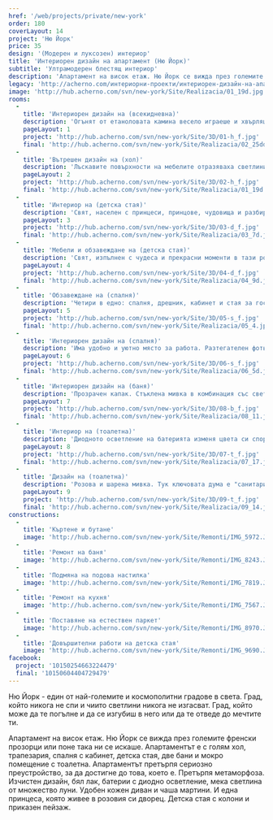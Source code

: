 ```yaml
---
href: '/web/projects/private/new-york'
order: 180
coverLayout: 14
project: 'Ню Йорк'
price: 35
design: '(Модерен и луксозен) интериор'
title: 'Интериорен дизайн на апартамент (Ню Йорк)'
subtitle: 'Ултрамодерен блестящ интериор'
description: 'Апартамент на висок етаж. Ню Йорк се вижда през големите френски прозорци или поне така ни се искаше. Апартаментът е с голям хол, трапезария, спалня с кабинет, детска стая, две бани и мокро помещение с тоалетна.'
legacy: 'http://acherno.com/интериорни-проекти/интериорен-дизайн-на-апартаменти/ню-йорк/интериорен-дизайн.html'
image: 'http://hub.acherno.com/svn/new-york/Site/Realizacia/01_19d.jpg'
rooms:
  -
    title: 'Интериорен дизайн на (всекидневна)'
    description: 'Огънят от етаноловата камина весело играеше и хвърляше топлата си светлина по разноцветния камък.'
    pageLayout: 1
    project: 'http://hub.acherno.com/svn/new-york/Site/3D/01-h_f.jpg'
    final: 'http://hub.acherno.com/svn/new-york/Site/Realizacia/02_25dd.jpg'
  -
    title: 'Вътрешен дизайн на (хол)'
    description: 'Лъскавите повърхности на мебелите отразяваха светлините и правеха всичко да изглежда така, сякаш се движи, а таванът улавяше целия този танц на светлини и проблясъци и го задържаше върху себе си.'
    pageLayout: 2
    project: 'http://hub.acherno.com/svn/new-york/Site/3D/02-h_f.jpg'
    final: 'http://hub.acherno.com/svn/new-york/Site/Realizacia/01_19d.jpg'
  -
    title: 'Интериор на (детска стая)'
    description: 'Свят, населен с принцеси, принцове, чудовища и разбира се, добри феи, които да спасят всички накрая. Целият този свят изникна изпод четката на една художничка, която отвори пролука към приказното пространство, което щеше да се превърне в част от детството на най-малкия член на семейството.'
    pageLayout: 3
    project: 'http://hub.acherno.com/svn/new-york/Site/3D/03-d_f.jpg'
    final: 'http://hub.acherno.com/svn/new-york/Site/Realizacia/03_7d.jpg'
  -
    title: 'Мебели и обзавеждане на (детска стая)'
    description: 'Свят, изпълнен с чудеса и прекрасни моменти в тази розово-бяла романтична стая.'
    pageLayout: 4
    project: 'http://hub.acherno.com/svn/new-york/Site/3D/04-d_f.jpg'
    final: 'http://hub.acherno.com/svn/new-york/Site/Realizacia/04_9d.jpg'
  -
    title: 'Обзавеждане на (спалня)'
    description: 'Четири в едно: спалня, дрешник, кабинет и стая за гости. Кой е казал, че не може да се съчетаят? Огромната стая е приютила гардероби, побиращи необходимото.'
    pageLayout: 5
    project: 'http://hub.acherno.com/svn/new-york/Site/3D/05-s_f.jpg'
    final: 'http://hub.acherno.com/svn/new-york/Site/Realizacia/05_4.jpg'
  -
    title: 'Интериорен дизайн на (спалня)'
    description: 'Има удобно и уютно място за работа. Разтегателен фотьойл за непредвиден гост и просторна спалня. Тежки завеси отделят спалнята от другата многофункционална част, а в гардероба има тайна врата към коридора.'
    pageLayout: 6
    project: 'http://hub.acherno.com/svn/new-york/Site/3D/06-s_f.jpg'
    final: 'http://hub.acherno.com/svn/new-york/Site/Realizacia/06_5d.jpg'
  -
    title: 'Интериорен дизайн на (баня)'
    description: 'Прозрачен капак. Стъклена мивка в комбинация със светеща батерия.'
    pageLayout: 7
    project: 'http://hub.acherno.com/svn/new-york/Site/3D/08-b_f.jpg'
    final: 'http://hub.acherno.com/svn/new-york/Site/Realizacia/08_11.jpg'
  -
    title: 'Интериор на (тоалетна)'
    description: 'Диодното осветление на батерията изменя цвета си според температурата на водата. Много е удобно, особено когато имаш малко дете.'
    pageLayout: 8
    project: 'http://hub.acherno.com/svn/new-york/Site/3D/07-t_f.jpg'
    final: 'http://hub.acherno.com/svn/new-york/Site/Realizacia/07_17.jpg'
  -
    title: 'Дизайн на (тоалетна)'
    description: 'Розова и шарена мивка. Тук ключовата дума е "санитария". Избрахме я от онзи клас, в който може да намериш интересните решения. '
    pageLayout: 9
    project: 'http://hub.acherno.com/svn/new-york/Site/3D/09-t_f.jpg'
    final: 'http://hub.acherno.com/svn/new-york/Site/Realizacia/09_14.jpg'
constructions:
  - 
    title: 'Къртене и бутане'
    image: 'http://hub.acherno.com/svn/new-york/Site/Remonti/IMG_5972.JPG'
  - 
    title: 'Ремонт на баня'
    image: 'http://hub.acherno.com/svn/new-york/Site/Remonti/IMG_8243.JPG'
  - 
    title: 'Подмяна на подова настилка'
    image: 'http://hub.acherno.com/svn/new-york/Site/Remonti/IMG_7819.JPG'
  - 
    title: 'Ремонт на кухня'
    image: 'http://hub.acherno.com/svn/new-york/Site/Remonti/IMG_7567.JPG'
  - 
    title: 'Поставяне на естествен паркет'
    image: 'http://hub.acherno.com/svn/new-york/Site/Remonti/IMG_8970.JPG'
  - 
    title: 'Довършителни работи на детска стая'
    image: 'http://hub.acherno.com/svn/new-york/Site/Remonti/IMG_9690.JPG'
facebook:
  project: '10150254663224479'
  final: '10150604404729479'
---
```

Ню Йорк - един от най-големите и космополитни градове в света. Град, който никога не спи и чиито светлини никога не изгасват. Град, който може да те погълне и да се изгубиш в него или да те отведе до мечтите ти.

Апартамент на висок етаж. Ню Йорк се вижда през големите френски прозорци или поне така ни се искаше. Апартаментът е с голям хол, трапезария, спалня с кабинет, детска стая, две бани и мокро помещение с тоалетна. Апартаментът претърпя сериозно преустройство, за да достигне до това, което е. Претърпя метаморфоза. Изчистен дизайн, бял лак, батерии с диодно осветление, мека светлина от множество луни. Удобен кожен диван и чаша мартини. И една принцеса, която живее в розовия си дворец. Детска стая с колони и приказен пейзаж.
